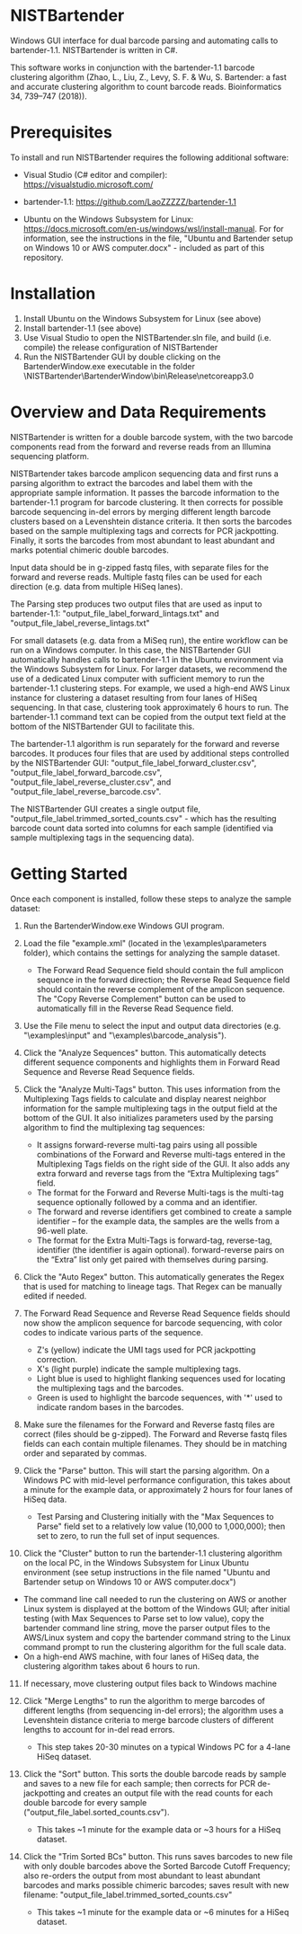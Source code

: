 # NISTBartender

Windows GUI interface for dual barcode parsing and automating calls to bartender-1.1. NISTBartender is written in C#.

This software works in conjunction with the bartender-1.1 barcode clustering algorithm (Zhao, L., Liu, Z., Levy, S. F. & Wu, S. Bartender: a fast and accurate clustering algorithm to count barcode reads. Bioinformatics 34, 739–747 (2018)). 

# Prerequisites

To install and run NISTBartender requires the following additional software:

- Visual Studio (C# editor and compiler): https://visualstudio.microsoft.com/

- bartender-1.1: https://github.com/LaoZZZZZ/bartender-1.1

- Ubuntu on the Windows Subsystem for Linux: https://docs.microsoft.com/en-us/windows/wsl/install-manual. For for information, see the instructions in the file, "Ubuntu and Bartender setup on Windows 10 or AWS computer.docx" - included as part of this repository.

# Installation

1. Install Ubuntu on the Windows Subsystem for Linux (see above)
2. Install bartender-1.1 (see above)
3. Use Visual Studio to open the NISTBartender.sln file, and build (i.e. compile) the release configuration of NISTBartender
4. Run the NISTBartender GUI by double clicking on the BartenderWindow.exe executable in the folder \NISTBartender\BartenderWindow\bin\Release\netcoreapp3.0



# Overview and Data Requirements

NISTBartender is written for a double barcode system, with the two barcode components read from the forward and reverse reads from an Illumina sequencing platform.

NISTBartender takes barcode amplicon sequencing data and first runs a parsing algorithm to extract the barcodes and label them with the appropriate sample information. It passes the barcode information to the bartender-1.1 program for barcode clustering. It then corrects for possible barcode sequencing in-del errors by merging different length barcode clusters based on a Levenshtein distance criteria. It then sorts the barcodes based on the sample multiplexing tags and corrects for PCR jackpotting. Finally, it sorts the barcodes from most abundant to least abundant and marks potential chimeric double barcodes.

Input data should be in g-zipped fastq files, with separate files for the forward and reverse reads. Multiple fastq files can be used for each direction (e.g. data from multiple HiSeq lanes).

The Parsing step produces two output files that are used as input to bartender-1.1: "output_file_label_forward_lintags.txt" and "output_file_label_reverse_lintags.txt"

For small datasets (e.g. data from a MiSeq run), the entire workflow can be run on a Windows computer. In this case, the NISTBartender GUI automatically handles calls to bartender-1.1 in the Ubuntu environment via the Windows Subsystem for Linux. For larger datasets, we recommend the use of a dedicated Linux computer with sufficient memory to run the bartender-1.1 clustering steps. For example, we used a high-end AWS Linux instance for clustering a dataset resulting from four lanes of HiSeq sequencing. In that case, clustering took approximately 6 hours to run. The bartender-1.1 command text can be copied from the output text field at the bottom of the NISTBartender GUI to facilitate this.

The bartender-1.1 algorithm is run separately for the forward and reverse barcodes. It produces four files that are used by additional steps controlled by the NISTBartender GUI: "output_file_label_forward_cluster.csv", "output_file_label_forward_barcode.csv", "output_file_label_reverse_cluster.csv", and "output_file_label_reverse_barcode.csv".

The NISTBartender GUI creates a single output file, "output_file_label.trimmed_sorted_counts.csv" - which has the resulting barcode count data sorted into columns for each sample (identified via sample multiplexing tags in the sequencing data).

# Getting Started

Once each component is installed, follow these steps to analyze the sample dataset:

1. Run the BartenderWindow.exe Windows GUI program.
2. Load the file "example.xml" (located in the \examples\parameters folder), which contains the settings for analyzing the sample dataset.
   - The Forward Read Sequence field should contain the full amplicon sequence in the forward direction; the Reverse Read Sequence field should contain the reverse complement of the amplicon sequence. The "Copy Reverse Complement" button can be used to automatically fill in the Reverse Read Sequence field.
3. Use the File menu to select the input and output data directories (e.g. "\examples\input" and "\examples\barcode_analysis"). 
4. Click the "Analyze Sequences" button. This automatically detects different sequence components and highlights them in Forward Read Sequence and Reverse Read Sequence fields.
5. Click the "Analyze Multi-Tags" button. This uses information from the Multiplexing Tags fields to calculate and display nearest neighbor information for the sample multiplexing tags in the output field at the bottom of the GUI. It also initializes parameters used by the parsing algorithm to find the multiplexing tag sequences:
   - It assigns forward-reverse multi-tag pairs using all possible combinations of the Forward and Reverse multi-tags entered in the Multiplexing Tags fields on the right side of the GUI. It also adds any extra forward and reverse tags from the “Extra Multiplexing tags” field.
   - The format for the Forward and Reverse Multi-tags is the multi-tag sequence optionally followed by a comma and an identifier.
   - The forward and reverse identifiers get combined to create a sample identifier – for the example data, the samples are the wells from a 96-well plate.
   - The format for the Extra Multi-Tags is forward-tag, reverse-tag, identifier (the identifier is again optional). forward-reverse pairs on the “Extra” list only get paired with themselves during parsing.
6. Click the "Auto Regex" button. This automatically generates the Regex that is used for matching to lineage tags. That Regex can be manually edited if needed. 
7. The Forward Read Sequence and Reverse Read Sequence fields should now show the amplicon sequence for barcode sequencing, with color codes to indicate various parts of the sequence.
   - Z's (yellow) indicate the UMI tags used for PCR jackpotting correction.
   - X's (light purple) indicate the sample multiplexing tags.
   - Light blue is used to highlight flanking sequences used for locating the multiplexing tags and the barcodes.
   - Green is used to highlight the barcode sequences, with '*' used to indicate random bases in the barcodes.

8. Make sure the filenames for the Forward and Reverse fastq files are correct (files should be g-zipped). The Forward and Reverse fastq files fields can each contain multiple filenames. They should be in matching order and separated by commas.
9. Click the "Parse" button. This will start the parsing algorithm. On a Windows PC with mid-level performance configuration, this takes about a minute for the example data, or approximately 2 hours for four lanes of HiSeq data.
   - Test Parsing and Clustering initially with the "Max Sequences to Parse" field set to a relatively low value (10,000 to 1,000,000); then set to zero, to run the full set of input sequences.
10. Click the "Cluster" button to run the bartender-1.1 clustering algorithm on the local PC, in the Windows Subsystem for Linux Ubuntu environment (see setup instructions in the file named "Ubuntu and Bartender setup on Windows 10 or AWS computer.docx")

   - The command line call needed to run the clustering on AWS or another Linux system is displayed at the bottom of the Windows GUI; after initial testing (with Max Sequences to Parse set to low value), copy the bartender command line string, move the parser output files to the AWS/Linux system and copy the bartender command string to the Linux command prompt to run the clustering algorithm for the full scale data.
   - On a high-end AWS machine, with four lanes of HiSeq data, the clustering algorithm takes about 6 hours to run.
11. If necessary, move clustering output files back to Windows machine
12. Click "Merge Lengths" to run the algorithm to merge barcodes of different lengths (from sequencing in-del errors); the algorithm uses a Levenshtein distance criteria to merge barcode clusters of different lengths to account for in-del read errors.

    - This step takes 20-30 minutes on a typical Windows PC for a 4-lane HiSeq dataset.
13. Click the "Sort" button. This sorts the double barcode reads by sample and saves to a new file for each sample; then corrects for PCR de-jackpotting and creates an output file with the read counts for each double barcode for every sample ("output_file_label.sorted_counts.csv").

    - This takes ~1 minute for the example data or ~3 hours for a HiSeq dataset.
14. Click the "Trim Sorted BCs" button. This runs saves barcodes to new file with only double barcodes above the Sorted Barcode Cutoff Frequency; also re-orders the output from most abundant to least abundant barcodes and marks possible chimeric barcodes; saves result with new filename: "output_file_label.trimmed_sorted_counts.csv"

    - This takes ~1 minute for the example data or ~6 minutes for a HiSeq dataset.
      	
